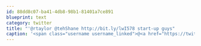 ```yaml
---
id: 88dd8c07-ba41-4db8-98b1-81401a7ce891
blueprint: text
category: twitter
title: "'@rtaylor @tehShane http://bit.ly/lwI578 start-up guys"
caption: '<span class="username username_linked">@<a href="https://twitter.com/rtaylor" title="Elon Musk">rtaylor</a></span> <span class="username username_linked">@<a href="https://twitter.com/tehShane" title="Shane Lawrence">tehShane</a></span> http://bit.ly/lwI578 start-up guys'
---
```

